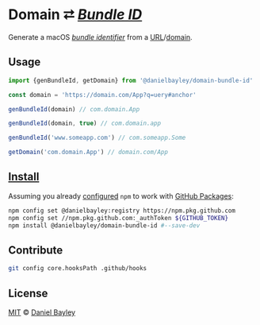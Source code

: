 Domain ⮂ _[Bundle ID]_
=======================
Generate a macOS _[bundle identifier][bundle id]_ from a [URL]/[domain].

Usage
-----
~~~ js
import {genBundleId, getDomain} from '@danielbayley/domain-bundle-id'

const domain = 'https://domain.com/App?q=uery#anchor'

genBundleId(domain) // com.domain.App

genBundleId(domain, true) // com.domain.app

genBundleId('www.someapp.com') // com.someapp.Some

getDomain('com.domain.App') // domain.com/App
~~~

[Install]
---------
Assuming you already [configured] `npm` to work with [GitHub Packages]:
~~~ sh
npm config set @danielbayley:registry https://npm.pkg.github.com
npm config set //npm.pkg.github.com:_authToken ${GITHUB_TOKEN}
npm install @danielbayley/domain-bundle-id #--save-dev
~~~

Contribute
----------
~~~ sh
git config core.hooksPath .github/hooks
~~~

License
-------
[MIT] © [Daniel Bayley]

[MIT]:              LICENSE.md
[Daniel Bayley]:    https://github.com/danielbayley

[alfred]:           https://alfredapp.com
[powerpack]:        https://alfredapp.com/powerpack
[workflows]:        https://alfredapp.com/workflows

[github packages]:  https://github.com/features/packages
[configured]:       https://docs.github.com/packages/working-with-a-github-packages-registry/working-with-the-npm-registry#authenticating-to-github-packages
[install]:          https://github.com/danielbayley/domain-bundle-id/pkgs/npm/domain-bundle-id

[bundle id]:        https://developer.apple.com/documentation/bundleresources/information_property_list/cfbundleidentifier
[url]:              https://developer.mozilla.org/docs/Learn/Common_questions/What_is_a_URL
[domain]:           https://developer.mozilla.org/docs/Learn/Common_questions/What_is_a_URL/mdn-url-all.png
